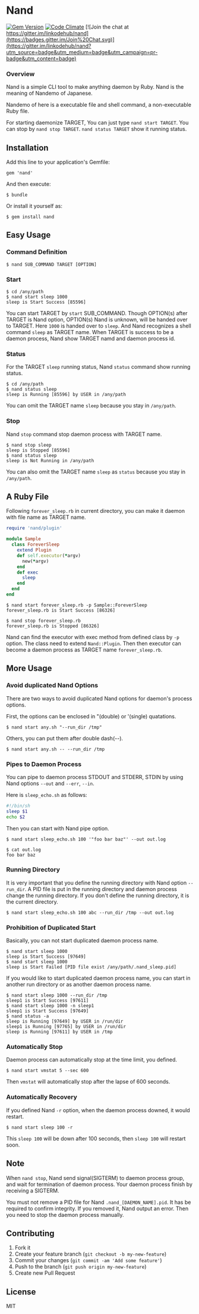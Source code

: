 # Nand

[![Gem Version](https://badge.fury.io/rb/nand.svg)](http://badge.fury.io/rb/nand)
[![Code Climate](https://codeclimate.com/github/linkodehub/nand/badges/gpa.svg)](https://codeclimate.com/github/linkodehub/nand)
[![Join the chat at https://gitter.im/linkodehub/nand](https://badges.gitter.im/Join%20Chat.svg)](https://gitter.im/linkodehub/nand?utm_source=badge&utm_medium=badge&utm_campaign=pr-badge&utm_content=badge)

### Overview

Nand is a simple CLI tool to make anything daemon by Ruby.
Nand is the meaning of Nandemo of Japanese.

Nandemo of here is a executable file and shell command, a non-executable Ruby file.

For starting daemonize TARGET, You can just type `nand start TARGET`.
You can stop by `nand stop TARGET`. `nand status TARGET` show it running status.

## Installation

Add this line to your application's Gemfile:

    gem 'nand'

And then execute:

    $ bundle

Or install it yourself as:

    $ gem install nand

## Easy Usage

### Command Definition

	$ nand SUB_COMMAND TARGET [OPTION]

### Start

	$ cd /any/path
	$ nand start sleep 1000
	sleep is Start Success [85596]

You can start TARGET by `start` SUB_COMMAND.
Though OPTION(s) after TARGET is Nand option, OPTION(s) Nand is unknown,
will be handed over to TARGET.
Here `1000` is handed over to `sleep`. 
And Nand recognizes a shell command `sleep` as TARGET name.
When TARGET is success to be a daemon process, Nand show TARGET namd and daemon
process id.

### Status

For the TARGET `sleep` running status, Nand `status` command show running status.

	$ cd /any/path
	$ nand status sleep
	sleep is Running [85596] by USER in /any/path

You can omit the TARGET name `sleep` because you stay in `/any/path`.

### Stop

Nand `stop` command stop daemon process with TARGET name.

	$ nand stop sleep
	sleep is Stopped [85596]
	$ nand status sleep
	sleep is Not Running in /any/path

You can also omit the TARGET name `sleep` as `status` because you stay in `/any/path`.

## A Ruby File

Following `forever_sleep.rb` in current directory, you can make it daemon with
file name as TARGET name.

```ruby:forever_sleep.rb
require 'nand/plugin'

module Sample
  class ForeverSleep
    extend Plugin
    def self.executor(*argv)
      new(*argv)
    end
    def exec
      sleep
    end
  end
end
```

	$ nand start forever_sleep.rb -p Sample::ForeverSleep
	forever_sleep.rb is Start Success [86326]

	$ nand stop forever_sleep.rb
	forever_sleep.rb is Stopped [86326]

Nand can find the executor with exec method from defined class by `-p` option.
The class need to extend `Nand::Plugin`.
Then then executor can become a daemon process as TARGET name `forever_sleep.rb`.

## More Usage

### Avoid duplicated Nand Options

There are two ways to avoid duplicated Nand options for daemon's process options.

First, the options can be enclosed in "(double) or '(single) quatations.

	$ nand start any.sh "--run_dir /tmp"


Others, you can put them after double dash(--).

	$ nand start any.sh -- --run_dir /tmp

### Pipes to Daemon Process

You can pipe to daemon process STDOUT and STDERR, STDIN by using Nand options
`--out` and `--err`, `--in`.

Here is `sleep_echo.sh` as follows:

```sh
#!/bin/sh
sleep $1
echo $2
```
Then you can start with Nand pipe option.

	$ nand start sleep_echo.sh 100 '"foo bar baz"' --out out.log
	
	$ cat out.log
	foo bar baz

### Running Directory

It is very important that you define the running directory with Nand option `--run_dir`.
A PID file is put in the running directory and daemon process change the running directory.
If you don't define the running directory, it is the current directory.

	$ nand start sleep_echo.sh 100 abc --run_dir /tmp --out out.log

### Prohibition of Duplicated Start

Basically, you can not start duplicated daemon process name.

	$ nand start sleep 1000
	sleep is Start Success [97649]
	$ nand start sleep 1000
	sleep is Start Failed [PID file exist /any/path/.nand_sleep.pid]

If you would like to start duplicated daemon process name, you can
start in another run directory or as another daemon process name.

	$ nand start sleep 1000 --run_dir /tmp
	sleep1 is Start Success [97611]
	$ nand start sleep 1000 -n sleep1
	sleep1 is Start Success [97649]
	$ nand status -a
	sleep is Running [97649] by USER in /run/dir
	sleep1 is Running [97765] by USER in /run/dir
	sleep is Running [97611] by USER in /tmp

### Automatically Stop

Daemon process can automatically stop at the time limit, you defined.

	$ nand start vmstat 5 --sec 600

Then `vmstat` will automatically stop after the lapse of 600 seconds.

### Automatically Recovery

If you defined Nand `-r` option, when the daemon process downed,
it would restart.

	$ nand start sleep 100 -r

This `sleep 100` will be down after 100 seconds, then `sleep 100`
will restart soon.


## Note

When `nand stop`, Nand send signal(SIGTERM) to daemon process group, and
wait for termination of daemon process. Your daemon process finish by receiving
a SIGTERM.

You must not remove a PID file for Nand `.nand_[DAEMON_NAME].pid`.
It has be required to confirm integrity.
If you removed it, Nand output an error. Then you need to stop
the daemon process manually.


## Contributing

1. Fork it
2. Create your feature branch (`git checkout -b my-new-feature`)
3. Commit your changes (`git commit -am 'Add some feature'`)
4. Push to the branch (`git push origin my-new-feature`)
5. Create new Pull Request

## License

MIT
